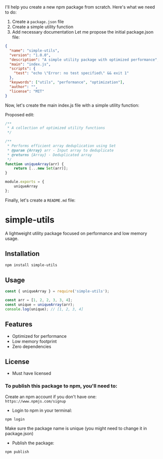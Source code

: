 I'll help you create a new npm package from scratch. Here's what we need to do:

1. Create a `package.json` file
2. Create a simple utility function
3. Add necessary documentation
Let me propose the initial package.json file:

```package.json
{
  "name": "simple-utils",
  "version": "1.0.0",
  "description": "A simple utility package with optimized performance",
  "main": "index.js",
  "scripts": {
    "test": "echo \"Error: no test specified\" && exit 1"
  },
  "keywords": ["utils", "performance", "optimization"],
  "author": "",
  "license": "MIT"
}
```
Now, let's create the main index.js file with a simple utility function:

Proposed edit:
```index.js
/**
 * A collection of optimized utility functions
 */

/**
 * Performs efficient array deduplication using Set
 * @param {Array} arr - Input array to deduplicate
 * @returns {Array} - Deduplicated array
 */
function uniqueArray(arr) {
    return [...new Set(arr)];
}

module.exports = {
    uniqueArray
};
```
Finally, let's create a `README.md` file:



# simple-utils

A lightweight utility package focused on performance and low memory usage.

## Installation

```bash
npm install simple-utils
```

## Usage

```javascript
const { uniqueArray } = require('simple-utils');

const arr = [1, 2, 2, 3, 3, 4];
const unique = uniqueArray(arr);
console.log(unique); // [1, 2, 3, 4]
```

## Features

- Optimized for performance
- Low memory footprint
- Zero dependencies

## License

* Must have licensed

### To publish this package to npm, you'll need to:

Create an npm account if you don't have one: `https://www.npmjs.com/signup`
* Login to npm in your terminal:
```bash
npm login
```
Make sure the package name is unique (you might need to change it in package.json)
* Publish the package:
```bash
npm publish
```
